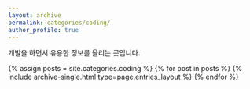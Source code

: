 ```yaml
---
layout: archive
permalink: categories/coding/
author_profile: true
---
```


개발을 하면서 유용한 정보를 올리는 곳입니다.

{% assign posts = site.categories.coding %}
{% for post in posts %} {% include archive-single.html type=page.entries_layout %} {% endfor %}